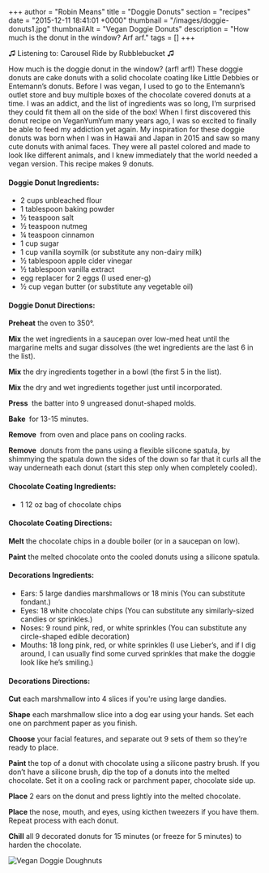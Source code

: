 +++
author = "Robin Means"
title = "Doggie Donuts"
section = "recipes"
date = "2015-12-11 18:41:01 +0000"
thumbnail = "/images/doggie-donuts1.jpg"
thumbnailAlt = "Vegan Doggie Donuts"
description = "How much is the donut in the window? Arf arf."
tags = []
+++

♫&nbsp;Listening to: Carousel Ride by Rubblebucket ♫

How much is the doggie donut in the window? (arf! arf!) These doggie donuts are cake donuts with a solid chocolate coating like Little Debbies or Entemann’s donuts. Before I was vegan, I used to go to the Entemann’s outlet store and buy multiple boxes of the chocolate covered donuts at a time. I was an addict, and the list of ingredients was so long, I’m surprised they could fit them all on the side of the box! When I first discovered this donut recipe on VeganYumYum many years ago, I was so excited to finally be able to feed my addiction yet again. My inspiration for these doggie donuts was born when I was in Hawaii and Japan in 2015 and saw so many cute donuts with animal faces. They were all pastel colored and made to look like different animals, and I knew immediately that the world needed a vegan version. This recipe makes 9 donuts.

#### Doggie Donut Ingredients:

- 2 cups unbleached flour
- 1 tablespoon baking powder
- ½ teaspoon salt
- ½ teaspoon nutmeg
- ¼ teaspoon cinnamon
- 1 cup sugar
- 1 cup vanilla soymilk (or substitute any non-dairy milk)
- ½ tablespoon apple cider vinegar
- ½ tablespoon vanilla extract
- egg replacer for 2 eggs (I used ener-g)
- ½ cup vegan butter (or substitute any vegetable oil)

#### Doggie Donut Directions:

**Preheat** the oven to 350°.

**Mix** the wet ingredients in a saucepan over low-med heat until the margarine melts and sugar dissolves (the wet ingredients are the last 6 in the list).

**Mix** the dry ingredients together in a bowl (the first 5 in the list).

**Mix** the dry and wet ingredients together just until incorporated.

**Press&nbsp;** the batter into 9 ungreased donut-shaped molds.

**Bake&nbsp;** for 13-15 minutes.

**Remove&nbsp;** from oven and place pans on cooling racks.

**Remove&nbsp;** donuts from the pans using a flexible silicone spatula, by shimmying the spatula down the sides of the down so far that it curls all the way underneath each donut (start this step only when completely cooled).



#### Chocolate Coating Ingredients:

- 1 12 oz bag of chocolate chips

#### Chocolate Coating Directions:

**Melt** the chocolate chips in a double boiler (or in a saucepan on low).

**Paint** the melted chocolate onto the cooled donuts using a silicone spatula.



#### Decorations Ingredients:

- Ears: 5 large dandies marshmallows or 18 minis (You can substitute fondant.)
- Eyes: 18 white chocolate chips (You can substitute any similarly-sized candies or sprinkles.)
- Noses: 9 round pink, red, or white sprinkles (You can substitute any circle-shaped edible decoration)
- Mouths: 18 long pink, red, or white sprinkles (I use Lieber’s, and if I dig around, I can usually find some curved sprinkles that make the doggie look like he’s smiling.)

#### Decorations Directions:

**Cut** each marshmallow into 4 slices if you're using large dandies.

**Shape** each marshmallow slice into a dog ear using your hands. Set each one on parchment paper as you finish.

**Choose** your facial features, and separate out 9 sets of them so they’re ready to place.

**Paint** the top of a donut with chocolate using a silicone pastry brush. If you don’t have a silicone brush, dip the top of a donuts into the melted chocolate. Set it on a cooling rack or parchment paper, chocolate side up.

**Place** 2 ears on the donut and press lightly into the melted chocolate.

**Place** the nose, mouth, and eyes, using kicthen tweezers if you have them. Repeat process with each donut.

**Chill** all 9 decorated donuts for 15 minutes (or freeze for 5 minutes) to harden the chocolate.

![Vegan Doggie Doughnuts](/images/doggie-donuts2.jpg)

